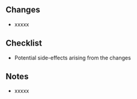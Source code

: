 <!-- Title Format of Pull Request: refactor(overall): ✨ tweak -->

## Changes
<!-- List up changes you've made below. -->

- xxxxx

## Checklist
<!-- Let team members know what to check in the peer review process. -->

- Potential side-effects arising from the changes

## Notes
<!-- Add whatever you want to let team members know about the changes. Write "Nothing" if you have nothing special. -->

- xxxxx

